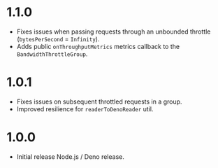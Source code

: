 # 1.1.0
- Fixes issues when passing requests through an unbounded throttle (`bytesPerSecond` = `Infinity`).
- Adds public `onThroughputMetrics` metrics callback to the `BandwidthThrottleGroup`.

# 1.0.1

- Fixes issues on subsequent throttled requests in a group.
- Improved resilience for `readerToDenoReader` util.

# 1.0.0

- Initial release Node.js / Deno release.